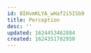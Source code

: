 ```yaml
---
id: 8IHvmKLYA_wHaf2i5ISb9
title: Perception
desc: ''
updated: 1624453462884
created: 1624351702950
---
```






